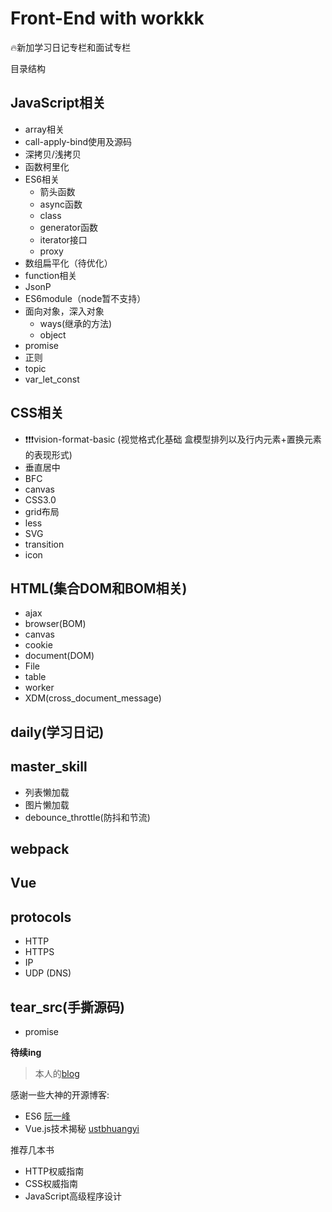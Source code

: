 # Front-End with workkk

:fire:新加学习日记专栏和面试专栏

目录结构

## JavaScript相关

* array相关
* call-apply-bind使用及源码
* 深拷贝/浅拷贝
* 函数柯里化
* ES6相关
  * 箭头函数
  * async函数
  * class
  * generator函数
  * iterator接口
  * proxy
* 数组扁平化（待优化）
* function相关
* JsonP
* ES6module（node暂不支持）
* 面向对象，深入对象
  * ways(继承的方法)
  * object
* promise
* 正则
* topic
* var_let_const

  
## CSS相关

* ❗️❗️❗️vision-format-basic (视觉格式化基础 盒模型排列以及行内元素+置换元素的表现形式)
* 垂直居中
* BFC
* canvas
* CSS3.0
* grid布局
* less
* SVG
* transition
* icon

## HTML(集合DOM和BOM相关)

* ajax
* browser(BOM)
* canvas
* cookie
* document(DOM)
* File
* table
* worker
* XDM(cross_document_message)

## daily(学习日记)

## master_skill

* 列表懒加载
* 图片懒加载
* debounce_throttle(防抖和节流)

## webpack

## Vue

## protocols

* HTTP
* HTTPS
* IP
* UDP (DNS)

## tear_src(手撕源码)

* promise

**待续ing**

> 本人的[blog](https://workingithub.github.io/vue-blog-template/#)

感谢一些大神的开源博客: 
* ES6 [阮一峰](http://es6.ruanyifeng.com//) 
* Vue.js技术揭秘 [ustbhuangyi](https://ustbhuangyi.github.io/vue-analysis/)

推荐几本书
* HTTP权威指南
* CSS权威指南
* JavaScript高级程序设计


